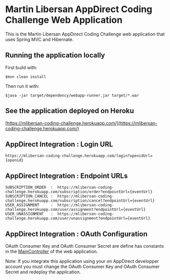 # Martin Libersan AppDirect Coding Challenge Web Application

This is the Martin Libersan AppDirect Coding Challenge web application that uses Spring MVC and Hibernate. 

## Running the application locally

First build with:

    $mvn clean install

Then run it with:

    $java -jar target/dependency/webapp-runner.jar target/*.war


## See the application deployed on Heroku

[https://mlibersan-coding-challenge.herokuapp.com/](https://mlibersan-coding-challenge.herokuapp.com/)

## AppDirect Integration : Login URL  

	https://mlibersan-coding-challenge.herokuapp.com/login?openidUrl={openid}

## AppDirect Integration : Endpoint URLs

	SUBSCRIPTION_ORDER  :  https://mlibersan-coding-challenge.herokuapp.com/subscription/order?endpointUrl={eventUrl}
	SUBSCRIPTION_CANCEL :  https://mlibersan-coding-challenge.herokuapp.com/subscription/cancel?endpointUrl={eventUrl}
	USER_ASSIGNMENT     :  https://mlibersan-coding-challenge.herokuapp.com/user/assignment?endpointUrl={eventUrl}
	USER_UNASSIGNMENT   :  https://mlibersan-coding-challenge.herokuapp.com/user/unassignment?endpointUrl={eventUrl}

## AppDirect Integration : OAuth Configuration

OAuth Consumer Key and OAuth Consumer Secret are define has constants in the [MainController](https://github.com/mlibersan/appdirect-coding-challenge/blob/master/src/main/java/com/martinlibersan/appdirect/codingchallenge/web/controller/MainController.java) of the web application.  

Note: If you integrate this application using your on AppDirect developper account you must change the OAuth Consumer Key and OAuth Consumer Secret and redeploy the application.

